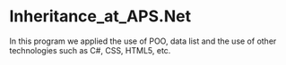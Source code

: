 # Inheritance_at_APS.Net
In this program we applied the use of POO, data list and the use of other technologies such as C#, CSS, HTML5, etc.
